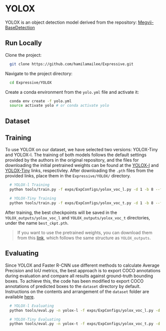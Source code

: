 # YOLOX

YOLOX is an object detection model derived from the repository: [Megvii-BaseDetection](https://github.com/Megvii-BaseDetection/YOLOX)

## Run Locally

Clone the project:

```bash
  git clone https://github.com/hamilamailee/Expressive.git
```

Navigate to the project directory:

```bash
  cd Expressive/YOLOX
```

Create a conda environment from the `yolo.yml` file and activate it:

```bash
  conda env create -f yolo.yml
  source activate yolo # or conda activate yolo
```
## Dataset

## Training

To use YOLOX on our dataset, we have selected two versions: YOLOX-Tiny and YOLOX-l. The training of both models follows the default settings provided by the authors in the original repository, and the files for downloading the initial pretrained weights can be found at the [YOLOX-l](https://drive.google.com/file/d/13ZChAp4VTmE5L-0NLEaibag98gurBR0s/view?usp=sharing) and [YOLOX-Tiny](https://drive.google.com/file/d/1kSIWV-CEEMtdHgs0grh_qw7m0eziqlVi/view?usp=drive_link) links, respectivley. After downloading the `.pth` files from the provided links, place them in the `Expressive/YOLOX/` directory. 

```bash
  # YOLOX-l Training
  python tools/train.py -f exps/ExpConfigs/yolox_voc_l.py -d 1 -b 8 --fp16 -o -c yolox_l.pth
```
```bash
  # YOLOX-Tiny Training
  python tools/train.py -f exps/ExpConfigs/yolox_voc_t.py -d 1 -b 8 --fp16 -o -c yolox_tiny.pth
```
After training, the best checkpoints will be saved in the `YOLOX_outputs/yolox_voc_l` and `YOLOX_outputs/yolox_voc_t` directories, under the name `best_ckpt.pth`. 

> If you want to use the pretrained weights, you can download them from this [link](https://drive.google.com/drive/folders/1wdWdzIgH2G84_RILtLOEddCRh8MBC-dB?usp=drive_link), which follows the same structure as `YOLOX_outputs`.

## Evaluating

Since YOLOX and Faster R-CNN use different methods to calculate Average Precision and IoU metrics, the best approach is to export COCO annotations during evaluation and compare all results against ground-truth bounding boxes. To achieve this, the code has been modified to export COCO annotations of predicted boxes to the `dataset` directory by default. Instructions on the contents and arrangement of the `dataset` folder are available [here](##Dataset).

```bash
  # YOLOX-l Evaluating
  python tools/eval.py -n yolox-l -f exps/ExpConfigs/yolox_voc_l.py -d 1 -b 8 --fp16 -c ./YOLOX_outputs/yolox_voc_l/best_ckpt.pth --conf 0.001
```
```bash
  # YOLOX-Tiny Evaluating
  python tools/eval.py -n yolox-t -f exps/ExpConfigs/yolox_voc_t.py -d 1 -b 8 --fp16-c ./YOLOX_outputs/yolox_voc_t/best_ckpt.pth --conf 0.001
```
